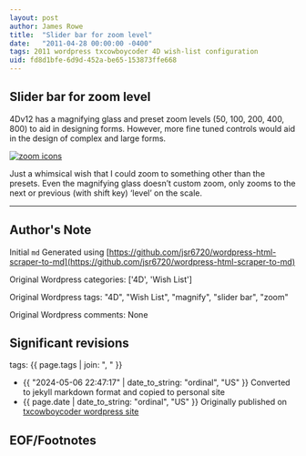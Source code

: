 ```yaml
---
layout: post
author: James Rowe
title:  "Slider bar for zoom level"
date:   "2011-04-28 00:00:00 -0400"
tags: 2011 wordpress txcowboycoder 4D wish-list configuration
uid: fd8d1bfe-6d9d-452a-be65-153873ffe668
---
```



## Slider bar for zoom level


4Dv12 has a magnifying glass and preset zoom levels (50, 100, 200, 400, 800) to aid in designing forms. However, more fine tuned controls would aid in the design of complex and large forms.


[![zoom icons](https://txcowboycoder.files.wordpress.com/2011/04/zoom.png?w=500 "zoom")](http://txcowboycoder.files.wordpress.com/2011/04/zoom.png)


Just a whimsical wish that I could zoom to something other than the presets. Even the magnifying glass doesn’t custom zoom, only zooms to the next or previous (with shift key) ‘level’ on the scale.




---

## Author's Note

Initial `md` Generated using [https://github.com/jsr6720/wordpress-html-scraper-to-md](https://github.com/jsr6720/wordpress-html-scraper-to-md)

Original Wordpress categories: ['4D', 'Wish List']

Original Wordpress tags: "4D", "Wish List", "magnify", "slider bar", "zoom"

Original Wordpress comments: None

## Significant revisions

tags: {{ page.tags | join: ", " }} <!-- todo move this somewhere -->

- {{ "2024-05-06 22:47:17" | date_to_string: "ordinal", "US" }} Converted to jekyll markdown format and copied to personal site
- {{ page.date | date_to_string: "ordinal", "US" }} Originally published on [txcowboycoder wordpress site](https://txcowboycoder.wordpress.com/2011/04/28/slider-bar-for-zoom-level/)

## EOF/Footnotes

